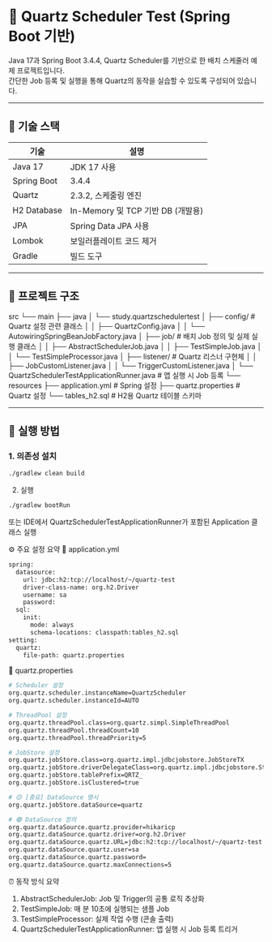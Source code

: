 # 📅 Quartz Scheduler Test (Spring Boot 기반)

Java 17과 Spring Boot 3.4.4, Quartz Scheduler를 기반으로 한 배치 스케줄러 예제 프로젝트입니다.  
간단한 Job 등록 및 실행을 통해 Quartz의 동작을 실습할 수 있도록 구성되어 있습니다.

---

## 🔧 기술 스택

| 기술        | 설명 |
|-------------|------|
| Java 17     | JDK 17 사용 |
| Spring Boot | 3.4.4 |
| Quartz      | 2.3.2, 스케줄링 엔진 |
| H2 Database | In-Memory 및 TCP 기반 DB (개발용) |
| JPA         | Spring Data JPA 사용 |
| Lombok      | 보일러플레이트 코드 제거 |
| Gradle      | 빌드 도구 |

---

## 📁 프로젝트 구조

src 
└── main
├── java
│ └── study.quartzschedulertest 
│   ├── config/ # Quartz 설정 관련 클래스 
│   │ ├── QuartzConfig.java 
│   │ └── AutowiringSpringBeanJobFactory.java 
│   ├── job/ # 배치 Job 정의 및 실제 실행 클래스 
│   │ ├── AbstractSchedulerJob.java 
│   │ ├── TestSimpleJob.java 
│   │ └── TestSimpleProcessor.java 
│   ├── listener/ # Quartz 리스너 구현체 
│   │ ├── JobCustomListener.java 
│   │ └── TriggerCustomListener.java 
│   └── QuartzSchedulerTestApplicationRunner.java # 앱 실행 시 Job 등록
└── resources 
    ├── application.yml # Spring 설정 
    ├── quartz.properties # Quartz 설정 
    └── tables_h2.sql # H2용 Quartz 테이블 스키마


---

## 🚀 실행 방법

### 1. 의존성 설치

```bash
./gradlew clean build
```

2. 실행

```bash
./gradlew bootRun
```
또는 IDE에서 QuartzSchedulerTestApplicationRunner가 포함된 Application 클래스 실행


⚙️ 주요 설정 요약
📌 application.yml
```bash
spring:
  datasource:
    url: jdbc:h2:tcp://localhost/~/quartz-test
    driver-class-name: org.h2.Driver
    username: sa
    password:
  sql:
    init:
      mode: always
      schema-locations: classpath:tables_h2.sql
setting:
  quartz:
    file-path: quartz.properties
```

📌 quartz.properties
```bash
# Scheduler 설정
org.quartz.scheduler.instanceName=QuartzScheduler
org.quartz.scheduler.instanceId=AUTO

# ThreadPool 설정
org.quartz.threadPool.class=org.quartz.simpl.SimpleThreadPool
org.quartz.threadPool.threadCount=10
org.quartz.threadPool.threadPriority=5

# JobStore 설정
org.quartz.jobStore.class=org.quartz.impl.jdbcjobstore.JobStoreTX
org.quartz.jobStore.driverDelegateClass=org.quartz.impl.jdbcjobstore.StdJDBCDelegate
org.quartz.jobStore.tablePrefix=QRTZ_
org.quartz.jobStore.isClustered=true

# 🟡 [중요] DataSource 명시
org.quartz.jobStore.dataSource=quartz

# 🟢 DataSource 정의
org.quartz.dataSource.quartz.provider=hikaricp
org.quartz.dataSource.quartz.driver=org.h2.Driver
org.quartz.dataSource.quartz.URL=jdbc:h2:tcp://localhost/~/quartz-test
org.quartz.dataSource.quartz.user=sa
org.quartz.dataSource.quartz.password=
org.quartz.dataSource.quartz.maxConnections=5

```

⏰ 동작 방식 요약
1. AbstractSchedulerJob: Job 및 Trigger의 공통 로직 추상화
2. TestSimpleJob: 매 분 10초에 실행되는 샘플 Job
3. TestSimpleProcessor: 실제 작업 수행 (콘솔 출력)
4. QuartzSchedulerTestApplicationRunner: 앱 실행 시 Job 등록 트리거